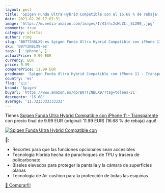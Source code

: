 ```yaml
---
layout: post
title: 'Spigen Funda Ultra Hybrid Compatible con al 16.68 % de rebaja'
date: 2021-02-20 17:07:31
image: 'https://m.media-amazon.com/images/I/41rhc2sHLZL._SL200_.jpg'
comments: true
category: ofertas
author: ring
slug: 'B07T2NBLX9-es Spigen Funda Ultra Hybrid Compatible con iPhone 11 -...'
sku: 'B07T2NBLX9-es'
tags: [ 'iphone', ]
actualPrice: 9.99 EUR
currency: EUR
price: 9.99
comparePrice: 11.99 EUR
prodname: 'Spigen Funda Ultra Hybrid Compatible con iPhone 11 - Transparente'
country: 'es'
flag: '🇪🇸'
brand: 'Spigen'
buyurl: 'https://www.amazon.es/dp/B07T2NBLX9/?tag=tolees-21'
descuento: '16.68'
average: '11.3233333333333'
---
```


Tienes [Spigen Funda Ultra Hybrid Compatible con iPhone 11 - Transparente](https://www.amazon.es/dp/B07T2NBLX9/?tag=tolees-21) con precio final de  9.99 EUR (original: 11.99 EUR) (16.68 %  de rebaja) aqui!

[![Spigen Funda Ultra Hybrid Compatible con](https://m.media-amazon.com/images/I/41rhc2sHLZL._SL200_.jpg)](https://www.amazon.es/dp/B07T2NBLX9/?tag=tolees-21)

🔎:

- Recortes para que las funciones opcionales sean accesibles
- Tecnología híbrida hecha de parachoques de TPU y trasera de policarbonato
- Biseles elevados para proteger la pantalla y la cámara de superficies planas
- Tecnología de Air cushion para la protección de todas las esquinas

[🛒 Comprar!!!](https://www.amazon.es/dp/B07T2NBLX9/?tag=tolees-21)
